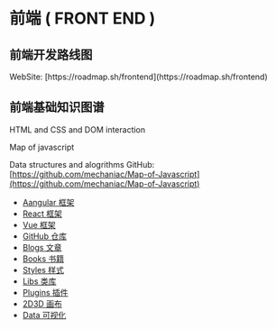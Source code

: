 # 前端 ( FRONT END )

## 前端开发路线图
<ImageViewer className="road-map" src="https://roadmap.sh/roadmaps/frontend.png" />
WebSite: [https://roadmap.sh/frontend](https://roadmap.sh/frontend)

## 前端基础知识图谱

HTML and CSS and DOM interaction
<ImageViewer className="html-map" src="https://github.com/mechaniac/javaScript_cheatSheet/raw/main/Javascript_01.jpg?raw=true" />

Map of javascript
<ImageViewer className="js-map" src="https://github.com/mechaniac/javaScript_cheatSheet/raw/main/Javascript_01.jpg?raw=true" />

Data structures and alogrithms
<ImageViewer className="data-map" src="https://github.com/mechaniac/javaScript_cheatSheet/raw/main/algorithms_01.jpg?raw=true" />
GitHub: [https://github.com/mechaniac/Map-of-Javascript](https://github.com/mechaniac/Map-of-Javascript)


- [Aangular 框架]()
- [React 框架  ]()
- [Vue 框架    ]()
- [GitHub 仓库 ]()
- [Blogs 文章  ]()
- [Books 书籍  ]()
- [Styles 样式 ]()
- [Libs 类库   ]()
- [Plugins 插件]()
- [2D3D 画布   ]()
- [Data 可视化 ]()

<style lang="stylus">
  .theme-default-content table
    width 600px
    display table
    thead
      display none
    tbody tr td
      width 33.33%
</style>
